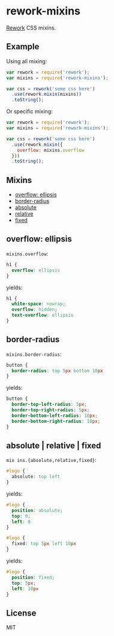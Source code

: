 
# rework-mixins

  [Rework](https://github.com/visionmedia/rework) CSS mixins.

## Example

  Using all mixing:

```js
var rework = require('rework');
var mixins = require('rework-mixins');

var css = rework('some css here')
  .use(rework.mixin(mixins))
  .toString();
```

  Or specific mixing:

```js
var rework = require('rework');
var mixins = require('rework-mixins');

var css = rework('some css here')
  .use(rework.mixin({
    overflow: mixins.overflow
  }))
  .toString();
```

## Mixins

  - [overflow: ellipsis](#overflow-ellipsis)
  - [border-radius](#border-radius)
  - [absolute](#absolute--relative--fixed)
  - [relative](#absolute--relative--fixed)
  - [fixed](#absolute--relative--fixed)

## overflow: ellipsis

  `mixins.overflow`:

```css
h1 {
  overflow: ellipsis
}
```

yields:

```css
h1 {
  white-space: nowrap;
  overflow: hidden;
  text-overflow: ellipsis
}
```

## border-radius

  `mixins.border-radius`:

```css
button {
  border-radius: top 5px bottom 10px
}
```

yields:

```css
button {
  border-top-left-radius: 5px;
  border-top-right-radius: 5px;
  border-bottom-left-radius: 10px;
  border-bottom-right-radius: 10px;
}
```

## absolute | relative | fixed

  `mix ins.{absolute,relative,fixed}`:

```css
#logo {
  absolute: top left
}
```

yields:

```css
#logo {
  position: absolute;
  top: 0;
  left: 0
}
```

```css
#logo {
  fixed: top 5px left 10px
}
```

yields:

```css
#logo {
  position: fixed;
  top: 5px;
  left: 10px
}
```

## License 

  MIT
